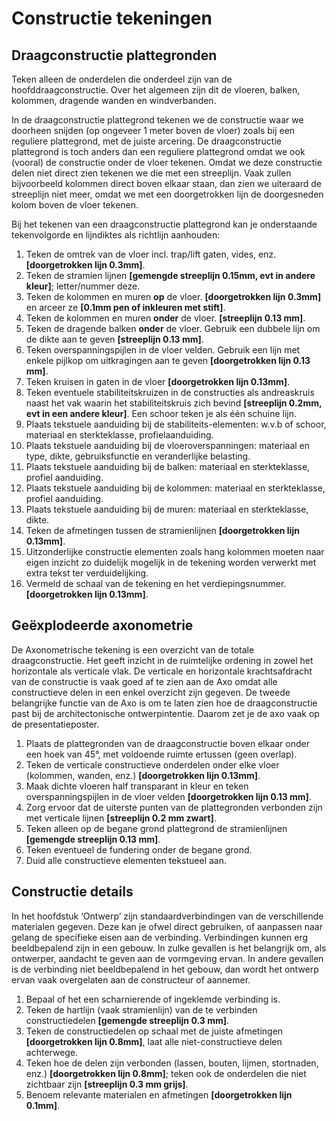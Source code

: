 # Constructie tekeningen

## Draagconstructie plattegronden

Teken alleen de onderdelen die onderdeel zijn van de hoofddraagconstructie. Over het algemeen zijn dit de vloeren, balken, kolommen, dragende wanden en windverbanden.

In de draagconstructie plattegrond tekenen we de constructie waar we doorheen snijden (op ongeveer 1 meter boven de vloer) zoals bij een reguliere plattegrond, met de juiste arcering. De draagconstructie plattegrond is toch anders dan een reguliere plattegrond omdat we ook (vooral) de constructie onder de vloer tekenen. Omdat we deze constructie delen niet direct zien tekenen we die met een streeplijn. Vaak zullen bijvoorbeeld kolommen direct boven elkaar staan, dan zien we uiteraard de streeplijn niet meer, omdat we met een doorgetrokken lijn de doorgesneden kolom boven de vloer tekenen.

Bij het tekenen van een draagconstructie plattegrond kan je onderstaande tekenvolgorde en lijndiktes als richtlijn aanhouden:

1. Teken de omtrek van de vloer incl. trap/lift gaten, vides, enz. **[doorgetrokken lijn 0.3mm]**.
2. Teken de stramien lijnen **[gemengde streeplijn 0.15mm, evt in andere kleur]**; letter/nummer deze.
3. Teken de kolommen en muren **op** de vloer. **[doorgetrokken lijn 0.3mm]** en arceer ze **[0.1mm pen of inkleuren met stift]**.
4. Teken de kolommen en muren **onder** de vloer. **[streeplijn 0.13 mm]**.
5. Teken de dragende balken **onder** de vloer. Gebruik een dubbele lijn om de dikte aan te geven **[streeplijn 0.13 mm]**.
6. Teken overspanningspijlen in de vloer velden. Gebruik een lijn met enkele pijlkop om uitkragingen aan te geven **[doorgetrokken lijn 0.13 mm]**.
7. Teken kruisen in gaten in de vloer **[doorgetrokken lijn 0.13mm]**.
8. Teken eventuele stabiliteitskruizen in de constructies als andreaskruis naast het vak waarin het stabiliteitskruis zich bevind **[streeplijn 0.2mm, evt in een andere kleur]**. Een schoor teken je als één schuine lijn.
9. Plaats tekstuele aanduiding bij de stabiliteits-elementen: w.v.b of schoor, materiaal en sterkteklasse, profielaanduiding.
10. Plaats tekstuele aanduiding bij de vloeroverspanningen: materiaal en type, dikte, gebruiksfunctie en veranderlijke belasting.
11. Plaats tekstuele aanduiding bij de balken: materiaal en sterkteklasse, profiel aanduiding.
12. Plaats tekstuele aanduiding bij de kolommen: materiaal en sterkteklasse, profiel aanduiding.
13. Plaats tekstuele aanduiding bij de muren: materiaal en sterkteklasse, dikte.
14. Teken de afmetingen tussen de stramienlijnen **[doorgetrokken lijn 0.13mm]**.
15. Uitzonderlijke constructie elementen zoals hang kolommen moeten naar eigen inzicht zo duidelijk mogelijk in de tekening worden verwerkt met extra tekst ter verduidelijking.
16. Vermeld de schaal van de tekening en het verdiepingsnummer. **[doorgetrokken lijn 0.13mm]**.

## Geëxplodeerde axonometrie

De Axonometrische tekening is een overzicht van de totale draagconstructie. Het geeft inzicht in de ruimtelijke ordening in zowel het horizontale als verticale vlak. De verticale en horizontale krachtsafdracht van de constructie is vaak goed af te zien aan de Axo omdat alle constructieve delen in een enkel overzicht zijn gegeven. De tweede belangrijke functie van de Axo is om te laten zien hoe de draagconstructie past bij de architectonische ontwerpintentie. Daarom zet je de axo vaak op de presentatieposter.

1. Plaats de plattegronden van de draagconstructie boven elkaar onder een hoek van 45°, met voldoende ruimte ertussen (geen overlap).
2. Teken de verticale constructieve onderdelen onder elke vloer (kolommen, wanden, enz.) **[doorgetrokken lijn 0.13mm]**.
3. Maak dichte vloeren half transparant in kleur en teken overspanningspijlen in de vloer velden **[doorgetrokken lijn 0.13 mm]**.
4. Zorg ervoor dat de uiterste punten van de plattegronden verbonden zijn met verticale lijnen **[streeplijn 0.2 mm zwart]**.
5. Teken alleen op de begane grond plattegrond de stramienlijnen **[gemengde streeplijn 0.13 mm]**.
6. Teken eventueel de fundering onder de begane grond.
7. Duid alle constructieve elementen tekstueel aan.

## Constructie details

In het hoofdstuk ‘Ontwerp’ zijn standaardverbindingen van de verschillende materialen gegeven. Deze kan je ofwel direct gebruiken, of aanpassen naar gelang de specifieke eisen aan de verbinding. Verbindingen kunnen erg beeldbepalend zijn in een gebouw. In zulke gevallen is het belangrijk om, als ontwerper, aandacht te geven aan de vormgeving ervan. In andere gevallen is de verbinding niet beeldbepalend in het gebouw, dan wordt het ontwerp ervan vaak overgelaten aan de constructeur of aannemer.

1. Bepaal of het een scharnierende of ingeklemde verbinding is.
2. Teken de hartlijn (vaak stramienlijn) van de te verbinden constructiedelen **[gemengde streeplijn 0.3 mm]**.
3. Teken de constructiedelen op schaal met de juiste afmetingen **[doorgetrokken lijn 0.8mm]**, laat alle niet-constructieve delen achterwege.
4. Teken hoe de delen zijn verbonden (lassen, bouten, lijmen, stortnaden, enz.) **[doorgetrokken lijn 0.8mm]**; teken ook de onderdelen die niet zichtbaar zijn **[streeplijn 0.3 mm grijs]**.
5. Benoem relevante materialen en afmetingen **[doorgetrokken lijn 0.1mm]**.
